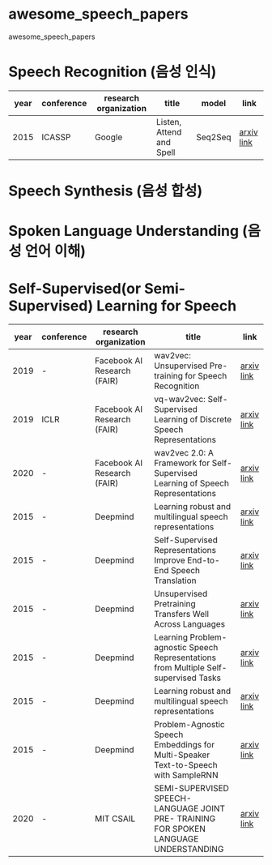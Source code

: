 # awesome_speech_papers
awesome_speech_papers


# Speech Recognition (음성 인식) 
|year|conference|research organization|title|model|link|
|--|--|--|------|---|--|
|2015|ICASSP|Google|Listen, Attend and Spell|Seq2Seq|[arxiv link](https://arxiv.org/pdf/1508.01211)|
 
# Speech Synthesis (음성 합성)

# Spoken Language Understanding (음성 언어 이해)

# Self-Supervised(or Semi-Supervised) Learning for Speech 
|year|conference|research organization|title|link|
|--|--|--|------|--|
|2019|-|Facebook AI Research (FAIR)|wav2vec: Unsupervised Pre-training for Speech Recognition|[arxiv link](https://arxiv.org/pdf/1904.05862)|
|2019|ICLR|Facebook AI Research (FAIR)|vq-wav2vec: Self-Supervised Learning of Discrete Speech Representations|[arxiv link](https://arxiv.org/pdf/1910.05453)|
|2020|-|Facebook AI Research (FAIR)|wav2vec 2.0: A Framework for Self-Supervised Learning of Speech Representations|[arxiv link](https://arxiv.org/pdf/2006.11477)|
|2015|-|Deepmind|Learning robust and multilingual speech representations|[arxiv link](https://arxiv.org/pdf/1508.01211)|
|2015|-|Deepmind|Self-Supervised Representations Improve End-to-End Speech Translation|[arxiv link](https://arxiv.org/pdf/1508.01211)|
|2015|-|Deepmind|Unsupervised Pretraining Transfers Well Across Languages|[arxiv link](https://arxiv.org/pdf/1508.01211)|
|2015|-|Deepmind|Learning Problem-agnostic Speech Representations from Multiple Self-supervised Tasks|[arxiv link](https://arxiv.org/pdf/1508.01211)|
|2015|-|Deepmind|Learning robust and multilingual speech representations|[arxiv link](https://arxiv.org/pdf/1508.01211)|
|2015|-|Deepmind|Problem-Agnostic Speech Embeddings for Multi-Speaker Text-to-Speech with SampleRNN|[arxiv link](https://arxiv.org/pdf/1508.01211)|
|2020|-|MIT CSAIL|SEMI-SUPERVISED SPEECH-LANGUAGE JOINT PRE- TRAINING FOR SPOKEN LANGUAGE UNDERSTANDING|[arxiv link](https://arxiv.org/pdf/2010.02295)|
